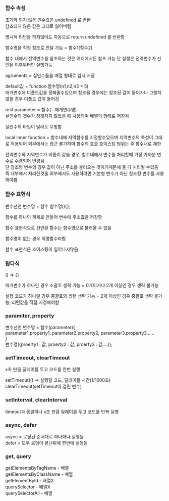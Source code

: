 ### 함수 속성

초기화 되지 않은 인수값은 undefined 로 변환   
참조되지 않은 값은 그대로 잃어버림  

명시적 리턴을 하지않아도 자동으로 return undefined 를 반환함  

함수명을 직접 참조로 전달 가능 = 함수1(함수2)   

함수 내에서 전역변수를 참조하는 것은 어디에서든 참조 가능
단 실행은 전역변수가 선언된 이후부터만 실행가능   
 
agruments = 실인수들을 배열 형태로 임시 저장   

default값 = function.함수명(n1,n2,n3 = 5)  
매개변수에 디폴드값을 정해줄수있으며 참조될 경우에는 참조된 값이 들어가나 그렇지 않을 경우 디폴드 값이 들어감  

rest parameter = 함수(...매개변수명)    
실인수의 갯수가 정해지지 않았을 때 사용되며 배열의 형태로 저장됨  

실인수의 타입이 달라도 무방함  

local inner function = 함수내에 지역함수를 지정할수있으며 지역변수의 특성이 그대로 적용되어 외부에서는 접근 불가하며 함수의 호출 호이스팅 범위는 주 함수내로 제한  

전역변수와 지역변수가 이름이 같을 경우, 함수내에서 변수를 처리할때 가장 가까운 변수로 수렴되어 변경됨   
단 참조형 변수의 경우 값이 아닌 주소를 불러오는 것이기때문에 둘 다 처리될 수있음   
즉 내부에서 처리한것을 외부에서도 사용하려면 기본형 변수가 아닌 참조형 변수를 사용해야함   

### 함수 표현식

변수선언 변수명 = 함수 함수명(){};  

함수를 하나의 객체로 만들어 변수에 주소값을 저장함  

함수 표현식으로 선언된 함수는 함수명으로 불러올 수 없음  

함수명이 없는 경우 익명함수라함  

함수 표현식은 호이스팅이 일어나지않음  

### 람다식 

() => {}

매개변수가 하나인 경우 소괄호 생략 가능 = 0개이거나 2개 이상인 경우 생략 불가능  

실행 코드가 하나일 경우 중괄호와 리턴 생략 가능 = 2개 이상인 경우 중괄호 생략 불가능, 리턴값을 직접 지정해야함  

### paramiter, property

변수선언 변수명 = 함수(parameter){  
parameter1.property1, parameter2.property2, parameter3.property3......  
}    
변수명({proerty1 : 값, proerty2 : 값, proerty3 : 값....});   

### setTimeout, clearTimeout

x초 만큼 딜레이를 두고 코드를 한번 실행  

setTimeout(() => 실행할 코드, 딜레이될 시간(1/1000초)  
clearTimeout(setTimeout이 걸린 변수)    

### setInterval, clearInterval

timeout과 동일하나 x초 만큼 딜레이를 두고 코드를 반복 실행  

### async, defer 

async = 로딩된 순서대로 하나하나 실행됨  
defer = 모두 로딩이 끝난뒤에 한번에 실행됨  

### get, query

getElementsByTagName - 배열  
getElementsByClassName - 배열   
getElementById - 배열X    
querySelector - 배열X   
querySelectorAll - 배열  
